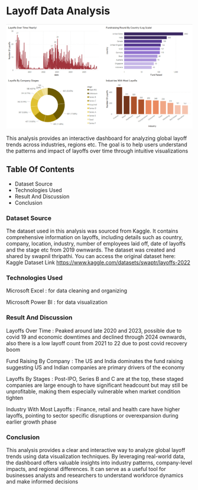 # Layoff Data Analysis

![Layoffs Dashboard](Images/Screenshot_layoffs_visual.png)

This analysis provides an interactive dashboard for analyzing global layoff trends across industries, regions etc. The goal is to help users understand the patterns and impact of layoffs over time through intuitive visualizations

## Table Of Contents

* Dataset Source  
* Technologies Used  
* Result And Discussion  
* Conclusion  

### Dataset Source

The dataset used in this analysis was sourced from Kaggle. It contains comprehensive information on layoffs, including details such as country, company, location, industry, number of employees laid off, date of layoffs and the stage etc from 2019 ownwards. The dataset was created and shared by swapnil thripathi. You can access the original dataset here: Kaggle Dataset Link https://www.kaggle.com/datasets/swaptr/layoffs-2022

### Technologies Used

Microsoft Excel : for data cleaning and organizing  

Microsoft Power BI : for data visualization

### Result And Discussion

Layoffs Over Time : Peaked around late 2020 and 2023, possible due to covid 19 and economic downtimes and declined through 2024 ownwards, also there is a low layoff count from 2021 to 22 due to post covid recovery boom   

Fund Raising By Company : The US and India dominates the fund raising suggesting US and Indian companies are primary drivers of the economy  

Layoffs By Stages : Post-IPO, Series B and C are at the top, these staged companies are large enough to have significant headcount but may still be unprofitable, making them especially vulnerable when market condition tighten

Industry With Most Layoffs : Finance, retail and health care have higher layoffs, pointing to sector specific disruptions or overexpansion during earlier growth phase  

### Conclusion

This analysis provides a clear and interactive way to analyze global layoff trends using data visualization techniques. By leveraging real-world data, the dashboard offers valuable insights into industry patterns, company-level impacts, and regional differences. It can serve as a useful tool for businesses analysts and researchers to understand workforce dynamics and make informed decisions


